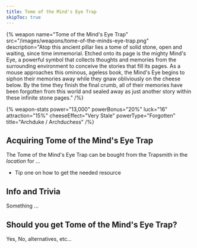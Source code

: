 ```yaml
---
title: Tome of the Mind's Eye Trap
skipToc: true
---
```


{% weapon
 name="Tome of the Mind's Eye Trap"
 src="/images/weapons/tome-of-the-minds-eye-trap.png"
 description="Atop this ancient pillar lies a tome of solid stone, open and waiting, since time immemorial. Etched onto its page is the mighty Mind's Eye, a powerful symbol that collects thoughts and memories from the surrounding environment to conceive the stories that fill its pages. As a mouse approaches this ominous, ageless book, the Mind's Eye begins to siphon their memories away while they gnaw obliviously on the cheese below. By the time they finish the final crumb, all of their memories have been forgotten from this world and sealed away as just another story within these infinite stone pages."
/%}

{% weapon-stats
 power="13,000"
 powerBonus="20%"
 luck="16"
 attraction="15%"
 cheeseEffect="Very Stale"
 powerType="Forgotten"
 title="Archduke / Archduchess"
/%}

## Acquiring Tome of the Mind's Eye Trap

The Tome of the Mind's Eye Trap can be bought from the Trapsmith in the *location* for ...

- Tip one on how to get the needed resource

## Info and Trivia

Something ...

## Should you get Tome of the Mind's Eye Trap?

Yes, No, alternatives, etc...
